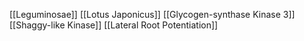 [[Leguminosae]]
[[Lotus Japonicus]]
[[Glycogen-synthase Kinase 3]]
[[Shaggy-like Kinase]]
[[Lateral Root Potentiation]]
